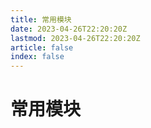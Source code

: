 ```yaml
---
title: 常用模块
date: 2023-04-26T22:20:20Z
lastmod: 2023-04-26T22:20:20Z
article: false
index: false
---
```


# 常用模块
